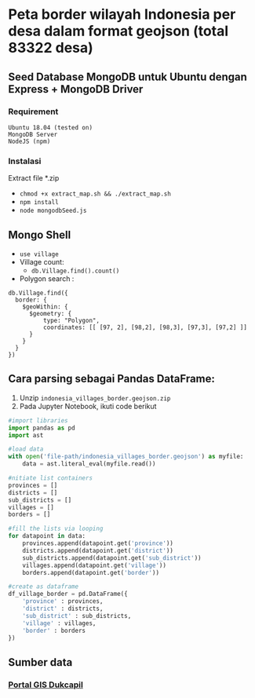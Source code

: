 # Peta border wilayah Indonesia per desa dalam format geojson (total 83322 desa)

## Seed Database MongoDB untuk Ubuntu dengan Express + MongoDB Driver
### Requirement
    Ubuntu 18.04 (tested on)  
    MongoDB Server  
    NodeJS (npm)  

### Instalasi
Extract file *.zip
- `chmod +x extract_map.sh && ./extract_map.sh`  
- `npm install`
- `node mongodbSeed.js`

## Mongo Shell
- `use village`
- Village count: 
    - `db.Village.find().count()`
- Polygon search :  
```
db.Village.find({
  border: {
    $geoWithin: {
      $geometry: {
          type: "Polygon",
          coordinates: [[ [97, 2], [98,2], [98,3], [97,3], [97,2] ]]
      }
    }
  }
})
```

## Cara parsing sebagai Pandas DataFrame:
1. Unzip `indonesia_villages_border.geojson.zip`
2. Pada Jupyter Notebook, ikuti code berikut

```python
#import libraries
import pandas as pd
import ast

#load data
with open('file-path/indonesia_villages_border.geojson') as myfile:
    data = ast.literal_eval(myfile.read())

#nitiate list containers
provinces = []
districts = []
sub_districts = []
villages = []
borders = []

#fill the lists via looping
for datapoint in data:
    provinces.append(datapoint.get('province'))
    districts.append(datapoint.get('district'))
    sub_districts.append(datapoint.get('sub_district'))
    villages.append(datapoint.get('village'))
    borders.append(datapoint.get('border'))

#create as dataframe
df_village_border = pd.DataFrame({
    'province' : provinces,
    'district' : districts,
    'sub_district' : sub_districts,
    'village' : villages,
    'border' : borders
})
```

## Sumber data
### [Portal GIS Dukcapil](http://gis.dukcapil.kemendagri.go.id/)
